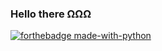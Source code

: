 ### Hello there ΩΩΩ

[![forthebadge made-with-python](http://ForTheBadge.com/images/badges/made-with-python.svg)](https://www.python.org/)


